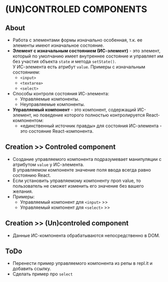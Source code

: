 # (UN)CONТROLED COMPONENTS

## About
- Работа с элементами формы изначально особенная, т.к. ее элементы имеют изначальное состояние.
- __Элемент с изначальным состоянием (ИС-элемент)__ - это элемент, который по умолчанию имеет внутреннее состояние и управляет им без участия объекта `state` и метода `setState()`.  
У ИС-элемента есть атрибут `value`.
Примеры с изначальным состоянием:
  - `<input>`
  - `<textarea>`
  - `<select>`
- Способы контроля состояния ИС-элемента:
  - Управляемые компоненты.
  - Неуправляемые компоненты.
- __Управляемый компонент__ - это компонент, содержащий ИС-элемент, но поведение которого полностью контролируется React-компонентом:
  - «единственный источник правды» для состояния ИС-элемента - это состояние React-компонента.  

## Creation >> Controled component
- Создание управляемого компонента подразумевает манипуляции с атрибутом `value` у ИС-элемента.  
В управляемом компоненте значение поля ввода всегда равно состоянию React.  
- Если установить управляемому компоненту проп value, то пользователь не сможет изменить его значение без вашего желания.
- Примеры:
  - Управляемый компонент для `<input>` >>
  - Управляемый компонент для `<select>` >>

## Creation >> (Un)controled component
- Данные ИС-компонента обрабатываются непосредственно в DOM.

## ToDo
- Перенести пример управляемого компонента из репы в repl.it и добавить ссылку.
- Сделать пример про `select`